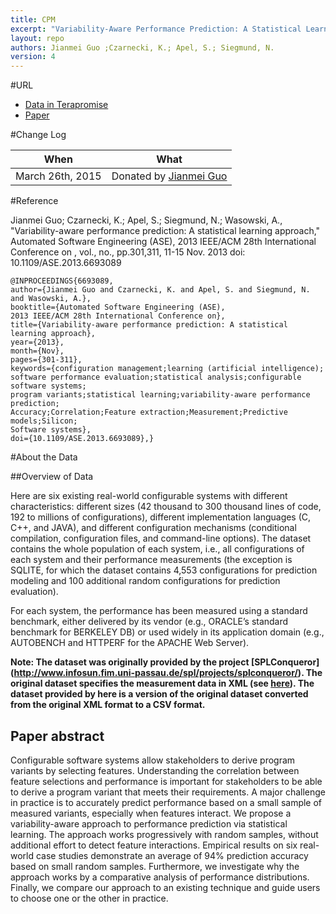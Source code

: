 ```yaml
---
title: CPM
excerpt: "Variability-Aware Performance Prediction: A Statistical Learning Approach"
layout: repo
authors: Jianmei Guo ;Czarnecki, K.; Apel, S.; Siegmund, N.
version: 4
---
```


#URL

* [Data in Terapromise](https://terapromise.csc.ncsu.edu:8443/!/#repo/view/head/performance-prediction/CPM)
* [Paper](http://www.infosun.fim.uni-passau.de/publications/docs/GCA+12.pdf)

#Change Log

When | What
---- | ----
March 26th, 2015| Donated by [Jianmei Guo](/repo/people/data-donors/promise4.html)

#Reference

Jianmei Guo; Czarnecki, K.; Apel, S.; Siegmund, N.; Wasowski, A., "Variability-aware performance prediction: A statistical learning approach," Automated Software Engineering (ASE), 2013 IEEE/ACM 28th International Conference on , vol., no., pp.301,311, 11-15 Nov. 2013
doi: 10.1109/ASE.2013.6693089

```
@INPROCEEDINGS{6693089, 
author={Jianmei Guo and Czarnecki, K. and Apel, S. and Siegmund, N. and Wasowski, A.}, 
booktitle={Automated Software Engineering (ASE), 
2013 IEEE/ACM 28th International Conference on}, 
title={Variability-aware performance prediction: A statistical learning approach}, 
year={2013}, 
month={Nov}, 
pages={301-311}, 
keywords={configuration management;learning (artificial intelligence);
software performance evaluation;statistical analysis;configurable software systems;
program variants;statistical learning;variability-aware performance prediction;
Accuracy;Correlation;Feature extraction;Measurement;Predictive models;Silicon;
Software systems}, 
doi={10.1109/ASE.2013.6693089},}
```

#About the Data

##Overview of Data

Here are six existing real-world configurable systems with different characteristics: different sizes (42 thousand to 300 thousand lines of code, 192 to millions of configurations), different implementation languages (C, C++, and JAVA), and different configuration mechanisms (conditional compilation, configuration files, and command-line options). The dataset contains the whole population of each system, i.e., all configurations of each system and their performance measurements (the exception is SQLITE, for which the dataset contains 4,553 configurations for prediction modeling and 100 additional random configurations for prediction evaluation). 

For each system, the performance has been measured using a standard benchmark, either delivered by its vendor (e.g., ORACLE’s standard benchmark for BERKELEY DB) or used widely in its application domain (e.g., AUTOBENCH and HTTPERF for the APACHE Web Server).

__Note: The dataset was originally provided by the project [SPLConqueror] (http://www.infosun.fim.uni-passau.de/spl/projects/splconqueror/). 
The original dataset specifies the measurement data in XML (see [here](http://www.infosun.fim.uni-passau.de/spl/projects/splconqueror/icse2012.php)).
The dataset provided by here is a version of the original dataset converted from the original XML format to a CSV format.__

## Paper abstract

Configurable software systems allow stakeholders to derive program variants by selecting features. Understanding the correlation between feature selections and performance is important for stakeholders to be able to derive a program variant that meets their requirements. A major challenge in practice is to accurately predict performance based on a small sample of measured variants, especially when features interact. We propose a variability-aware approach to performance prediction via statistical learning. The approach works progressively with random samples, without additional effort to detect feature interactions. Empirical results on six real-world case studies demonstrate an average of 94% prediction accuracy based on small random samples. Furthermore, we investigate why the approach works by a comparative analysis of performance distributions. Finally, we compare our approach to an existing technique and guide users to choose one or the other in practice.
